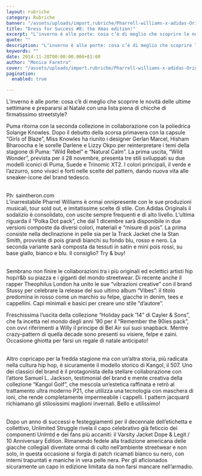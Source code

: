 ```yaml
---
layout: rubriche
category: Rubriche
banner: "/assets/uploads/import.rubriche/Pharrell-williams-x-adidas-Originals-.jpg"
title: "Dress for Success #8: the Xmas edition!"
excerpt: "L’inverno è alle porte: cosa c’è di meglio che scoprire le novità delle ultime settimane e prepararsi al Natale con una lista piena di chicche di firmatissimo streetstyle? Puma ritorna con la seconda collezione in collaborazione con la poliedrica Solange Knowles. Dopo il debutto della scorsa primavera con la capsule “Girls of Blaze”, Miss Knowles [&hellip"
quote: ""
description: "L’inverno è alle porte: cosa c’è di meglio che scoprire le novità delle ultime settimane e prepararsi al Natale con una lista piena di chicche di firmatissimo streetstyle? Puma ritorna con la seconda collezione in collaborazione con la poliedrica Solange Knowles. Dopo il debutto della scorsa primavera con la capsule “Girls of Blaze”, Miss Knowles [&hellip"
keywords: ""
date: 2014-11-28T00:00:00.000+01:00
author: "Monica Faretra"
cover: "/assets/uploads/import.rubriche/Pharrell-williams-x-adidas-Originals-.jpg"
pagination:
  enabled: true

---
```


L’inverno è alle porte: cosa c’è di meglio che scoprire le novità delle ultime settimane e prepararsi al Natale con una lista piena di chicche di firmatissimo streetstyle?

Puma ritorna con la seconda collezione in collaborazione con la poliedrica Solange Knowles. Dopo il debutto della scorsa primavera con la capsule “Girls of Blaze”, Miss Knowles ha riunito i designer Gerlan Marcel, Hisham Bharoocha e le sorelle Darlene e Lizzy Okpo per reinterpretare i temi della stagione di Puma: “Wild Rebel” e “Natural Calm”. La prima uscita, “Wild Wonder”, prevista per il 28 novembre, presenta tre stili sviluppati su due modelli iconici di Puma, Suede e Trinomic XT2\. I colori principali, il verde e l’azzurro, sono vivaci e forti nelle scelte del pattern, dando nuova vita alle sneaker-icone del brand tedesco.

[](https://hotmc.com/wp-content/uploads/2014/11/solangexpuma2.jpg)  
Ph: saintheron.com  
L’inarrestabile Pharrel Williams è ormai onnipresente con le sue produzioni musicali, tour sold out, e imitatissime scelte di stile. Con Adidas Originals il sodalizio è consolidato, con uscite sempre frequenti e di alto livello. L’ultima riguarda il “Polka Dot pack”, che dal 1 dicembre sarà disponibile in due versioni composte da diversi colori, materiali e “misure di pois”. La prima consiste nella declinazione in pelle sia per la Track Jacket che la Stan Smith, provviste di pois grandi bianchi su fondo blu, rosso e nero. La seconda variante sarà composta da tessuti in satin e mini pois rossi, su base giallo, bianco e blu. Il consiglio? Try & buy!

[](https://hotmc.com/wp-content/uploads/2014/11/Pharrell-williams-x-adidas-Originals-.jpg)  
Sembrano non finire le collaborazioni tra i più originali ed eclettici artisti hip hop/r&b su piazza e i giganti del mondo streetwear. Di recente anche il rapper Theophilus London ha unito le sue “vibrazioni creative” con il brand Stussy per celebrare la release del suo ultimo album “Vibes”: il titolo predomina in rosso come un marchio su felpe, giacche in denim, tees e cappellini. Capi minimali e basici per creare uno stile “d’autore”.

[](https://hotmc.com/wp-content/uploads/2014/11/theophilus-london.stussy-vibes.jpg)

Freschissima l’uscita della collezione “Holiday pack ’14” di Cayler & Sons”, che fa incetta nel mondo degli anni ’90 per il “Remember the 90ies pack”, con ovvi riferimenti a Willy il principe di Bel Air sui suoi snapback. Mentre crazy-pattern di quella decade sono presenti su visiere, felpe e zaini. Occasione ghiotta per farsi un regale di natale anticipato!

[](https://hotmc.com/wp-content/uploads/2014/11/caylersons.jpg)  
Altro copricapo per la fredda stagione ma con un’altra storia, più radicata nella cultura hip hop, è sicuramente il modello storico di Kangol, il 507\. Uno dei classici del brand è il protagonista della stellare collaborazione con l’attore Samuel L. Jackson, testimonial del brand e mente creativa della collezione “Kangol Golf”, che mescola un’estetica raffinata e retrò al trattamento ultra moderno P21, che utilizza una tecnologia con maschera di ioni, che rende completamente impermeabile i cappelli. I pattern jacquard richiamano gli stilosissimi maglioni invernali. Bello e utilissimo!

[](https://hotmc.com/wp-content/uploads/2014/11/FOTO3%5FKangolGolf.jpg)  
Dopo un anno di successi e festeggiamenti per il decennale dell’etichetta e collettivo, Unlimited Struggle rivela il capo celebrativo già feticcio dei componenti Unlmtd e dei fans più accaniti: il Varsity Jacket Dope & Legit / 10 Anniversary Edition. Rimanendo fedele alla tradizione americana delle giacche collegiali diventate ormai di culto nell’ambiente streetwear e non solo, in questa occasione si forgia di patch ricamati bianco su nero, con interni trapuntati e maniche in vera pelle nera. Per gli aficionados sicuramente un capo in edizione limitata da non farsi mancare nell’armadio.